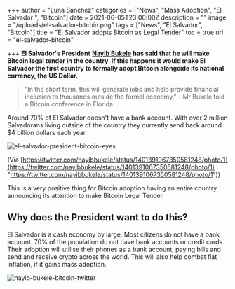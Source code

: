 +++
author = "Luna Sanchez"
categories = ["News", "Mass Adoption", "El Salvador ", "Bitcoin"]
date = 2021-06-05T23:00:00Z
description = ""
image = "/uploads/el-salvador-bitcoin.png"
tags = ["News", "El Salvador", "Bitcoin"]
title = "El Salvador adopts Bitcoin as Legal Tender"
toc = true
url = "el-salvador-bitcoin"

+++
**El Salvador's President** [**Nayib Bukele**](https://en.wikipedia.org/wiki/Nayib_Bukele) **has said that he will make Bitcoin legal tender in the country.  If this happens it would make El Salvador the first country to formally adopt Bitcoin alongside its national currency, the US Dollar.**

> "In the short term, this will generate jobs and help provide financial inclusion to thousands outside the formal economy," - Mr Bukele told a Bitcoin conference in Florida

Around 70% of El Salvador doesn't have a bank account.  With over 2 million Salvadorans living outside of the country they currently send back around $4 billion dollars each year.

![el-salvador-president-bitcoin-eyes](/uploads/el-salvador-bitcoin.png)

(Via [https://twitter.com/nayibbukele/status/1401391067350581248/photo/1](https://twitter.com/nayibbukele/status/1401391067350581248/photo/1) "https://twitter.com/nayibbukele/status/1401391067350581248/photo/1"))

This is a very positive thing for Bitcoin adoption having an entire country announcing its attention to make Bitcoin Legal Tender.

## Why does the President want to do this?

El Salvador is a cash economy by large.  Most citizens do not have a bank account.  70% of the population do not have bank accounts or credit cards.  Their adoption will utilise their phones as a bank account, paying bills and send and receive crypto across the world.  This will also help combat fiat inflation, if it gains mass adoption.

![nayib-bukele-bitcoin-twitter](/uploads/nayib-bukele-tweets-bitcoin.png)